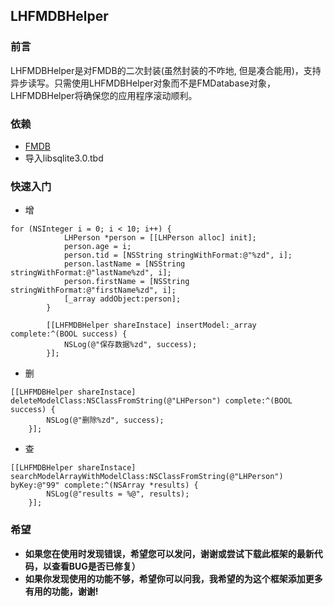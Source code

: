 ## LHFMDBHelper

### 前言
LHFMDBHelper是对FMDB的二次封装(虽然封装的不咋地, 但是凑合能用)，支持异步读写。只需使用LHFMDBHelper对象而不是FMDatabase对象，LHFMDBHelper将确保您的应用程序滚动顺利。

### 依赖

- [FMDB](https://github.com/ccgus/fmdb)
- 导入libsqlite3.0.tbd

### 快速入门

- 增

```objc
for (NSInteger i = 0; i < 10; i++) {
            LHPerson *person = [[LHPerson alloc] init];
            person.age = i;
            person.tid = [NSString stringWithFormat:@"%zd", i];
            person.lastName = [NSString stringWithFormat:@"lastName%zd", i];
            person.firstName = [NSString stringWithFormat:@"firstName%zd", i];
            [_array addObject:person];
        }
        
        [[LHFMDBHelper shareInstace] insertModel:_array complete:^(BOOL success) {
            NSLog(@"保存数据%zd", success);
        }];

```


- 删

```objc
[[LHFMDBHelper shareInstace] deleteModelClass:NSClassFromString(@"LHPerson") complete:^(BOOL success) {
        NSLog(@"删除%zd", success);
    }];
```

- 查



```objc
[[LHFMDBHelper shareInstace] searchModelArrayWithModelClass:NSClassFromString(@"LHPerson") byKey:@"99" complete:^(NSArray *results) {
        NSLog(@"results = %@", results);
    }];
```

### 希望

- **如果您在使用时发现错误，希望您可以发问，谢谢或尝试下载此框架的最新代码，以查看BUG是否已修复）**
- **如果你发现使用的功能不够，希望你可以问我，我希望的为这个框架添加更多有用的功能，谢谢!**

